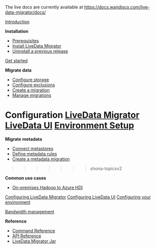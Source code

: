 The live docs are currently available at https://docs.wandisco.com/live-data-migrator/docs/

[Introduction](about.md)

**Installation**
* [Prerequisites](prereqs.md)
* [Install LiveData Migrator](installation.md)
* [Uninstall a previous release](uninstall.md)

[Get started](get-started.md)

**Migrate data**
* [Configure storage](configure-storage.md)
* [Configure exclusions](configure-exclusions.md)
* [Create a migration](create-migration.md)
* [Manage migrations](manage-migrations.md)

**Configuration**
[LiveData Migrator](configuration-ldm.md)
[LiveData UI](configuration-ui.md)
[Environment Setup](configuration-env.md)
=======
**Migrate metadata**
* [Connect metastores](connect-metastores.md)
* [Define metadata rules](define-metadata-rules.md)
* [Create a metadata migration](migrate-metadata.md)
>>>>>>> shona-topicsv2

**Common use cases**
* [On-premises Hadoop to Azure HDI](uc-on-prem-hadoop-hdi.md)

[Configuring LiveData Migrator](configuration-ldm.md)
[Configuring LiveData UI](configuration-ui.md)
[Configuring your environment](configuration-env.md)

[Bandwidth management](manage-bandwidth.md)

**Reference**

* [Command Reference](command-reference.md)
* [API Reference](api-reference.md)
* [LiveData Migrator Jar](jar.md)
